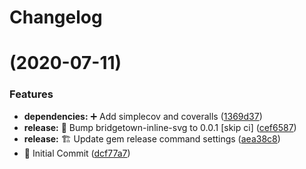 # Changelog

#  (2020-07-11)

### Features

* **dependencies:** :heavy_plus_sign: Add simplecov and coveralls ([1369d37](https://github.com/andrewmcodes/bridgetown-inline-svg/commit/1369d3756d7c55ea9015e0cb1dda34723d6eff82))
* **release:** :bookmark: Bump bridgetown-inline-svg to 0.0.1 [skip ci] ([cef6587](https://github.com/andrewmcodes/bridgetown-inline-svg/commit/cef6587bd4e17f7912fd2b3ef2cafab137630af4))
* **release:** :building_construction: Update gem release command settings ([aea38c8](https://github.com/andrewmcodes/bridgetown-inline-svg/commit/aea38c8e1a4ad8e4a135aa6c09b77134df26b68f))
* :tada: Initial Commit ([dcf77a7](https://github.com/andrewmcodes/bridgetown-inline-svg/commit/dcf77a73d7fee38fdc00dfce3b6a7f50ebd27636))
